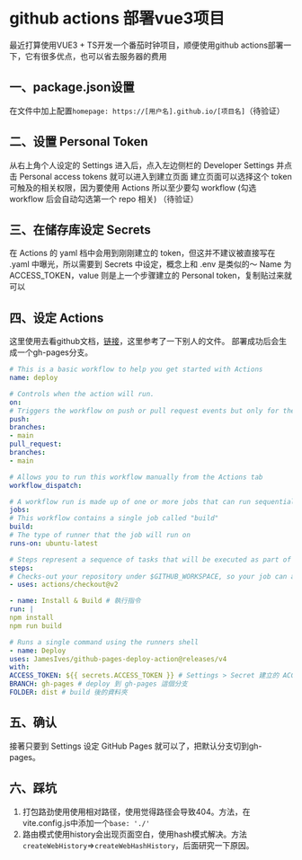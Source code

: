# github actions 部署vue3项目
最近打算使用VUE3 + TS开发一个番茄时钟项目，顺便使用github actions部署一下，它有很多优点，也可以省去服务器的费用
## 一、package.json设置
在文件中加上配置`homepage: https://[用户名].github.io/[项目名]`（待验证）
##  二、设置 Personal Token
从右上角个人设定的 Settings 进入后，点入左边侧栏的 Developer Settings 并点击 Personal access tokens 就可以进入到建立页面
建立页面可以选择这个 token 可触及的相关权限，因为要使用 Actions 所以至少要勾 workflow (勾选 workflow 后会自动勾选第一个 repo 相关)
（待验证）
## 三、在储存库设定 Secrets
在 Actions 的 yaml 档中会用到刚刚建立的 token，但这并不建议被直接写在 .yaml 中曝光，所以需要到 Secrets 中设定，概念上和 .env 是类似的～
Name 为 ACCESS_TOKEN，value 则是上一个步骤建立的 Personal token，复制贴过来就可以
## 四、设定 Actions
这里使用去看github文档，[链接](https://docs.github.com/en/actions)，这里参考了一下别人的文件。
部署成功后会生成一个gh-pages分支。
```yaml
# This is a basic workflow to help you get started with Actions
name: deploy

# Controls when the action will run. 
on:
# Triggers the workflow on push or pull request events but only for the main branch
push:
branches:
- main
pull_request:
branches:
- main

# Allows you to run this workflow manually from the Actions tab
workflow_dispatch:

# A workflow run is made up of one or more jobs that can run sequentially or in parallel
jobs:
# This workflow contains a single job called "build"
build:
# The type of runner that the job will run on
runs-on: ubuntu-latest

# Steps represent a sequence of tasks that will be executed as part of the job
steps:
# Checks-out your repository under $GITHUB_WORKSPACE, so your job can access it
- uses: actions/checkout@v2

- name: Install & Build # 執行指令
run: |
npm install
npm run build

# Runs a single command using the runners shell
- name: Deploy
uses: JamesIves/github-pages-deploy-action@releases/v4
with:
ACCESS_TOKEN: ${{ secrets.ACCESS_TOKEN }} # Settings > Secret 建立的 ACCESS_TOKEN，推同個 repo 的話可以不需要
BRANCH: gh-pages # deploy 到 gh-pages 這個分支
FOLDER: dist # build 後的資料夾
```

## 五、确认
接著只要到 Settings 设定 GitHub Pages 就可以了，把默认分支切到gh-pages。
## 六、踩坑

1. 打包路劲使用使用相对路径，使用觉得路径会导致404。方法，在vite.config.js中添加一个`base: './'`
2. 路由模式使用history会出现页面空白，使用hash模式解决。方法`createWebHistory`=>`createWebHashHistory`，后面研究一下原因。
